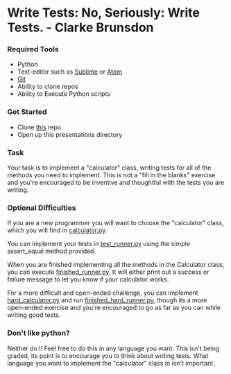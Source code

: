 # Write Tests: No, Seriously: Write Tests. - Clarke Brunsdon

### Required Tools

* Python
* Text-editor such as [Sublime](https://www.sublimetext.com/) or [Atom](https://atom.io/)
* [Git](https://git-scm.com/)
* Ability to clone repos
* Ability to Execute Python scripts

### Get Started

* Clone [this](https://github.com/sendwithus/startupslam.git) repo
* Open up this presentations directory

### Task

Your task is to implement a "calculator" class, writing tests for all of the methods you need to implement. This is not a "fill in the blanks" exercise and you're encouraged to be inventive and thoughtful with the tests you are writing.

### Optional Difficulties

If you are a new programmer you will want to choose the "calculator" class, which you will find in [calculator.py](calculator.py).

You can implement your tests in [test_runner.py](test_runner.py) using the simple assert_equal method provided.

When you are finished implementing all the methods in the Calculator class, you can execute [finished_runner.py](finished_runner.py). It will either print out a success or failure message to let you know if your calculator works.

For a more difficult and open-ended challenge, you can implement [hard_calculator.py](hard_calculator.py) and run [finished_hard_runner.py](finished_hard_runner.py), though its a more open-ended exercise and you're encouraged to go as far as you can while writing good tests.

### Don't like python?

Neither do I! Feel free to do this in any language you want. This isn't being graded, its point is to encourage you to think about writing tests. What language you want to implement the "calculator" class in isn't important.
